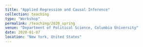 ```yaml
---
title: "Applied Regression and Causal Inference"
collection: teaching
type: "Workshop"
permalink: /teaching/2020_spring
venue: "Department of Political Science, Columbia University"
date: 2020-01-07
location: "New York, United States"
---
```


